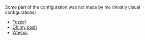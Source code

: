 Some part of the configuration was not made by me (mostly visual configurations)

- [Fuzzel](https://github.com/catppuccin/fuzzel "The fuzzel theme comes from catppuccin's repository")
- [Oh my posh](https://github.com/JanDeDobbeleer/oh-my-posh/blob/main/themes/mojada.omp.json "The oh-my-posh theme was based on the mojada theme")
- [Waybar](https://github.com/sameemul-haque/dotfiles "The waybar configuration was based on sameemul-haque's one")

